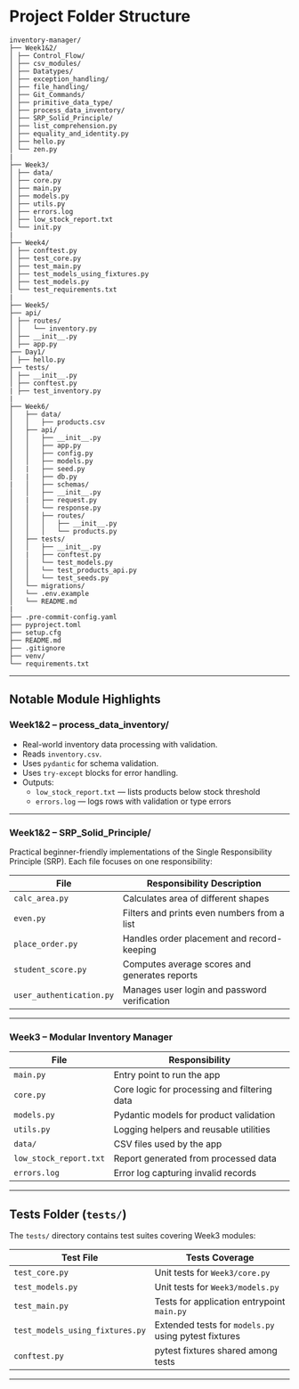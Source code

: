 # Project Folder Structure

```
inventory-manager/
├── Week1&2/
│ ├── Control_Flow/
│ ├── csv_modules/
│ ├── Datatypes/
│ ├── exception_handling/
│ ├── file_handling/
│ ├── Git_Commands/
│ ├── primitive_data_type/
│ ├── process_data_inventory/
│ ├── SRP_Solid_Principle/
│ ├── list_comprehension.py
│ ├── equality_and_identity.py
│ ├── hello.py
│ └── zen.py
|
├── Week3/
│ ├── data/
│ ├── core.py
│ ├── main.py
│ ├── models.py
│ ├── utils.py
│ ├── errors.log
│ ├── low_stock_report.txt
│ └── init.py
|
├── Week4/
│ ├── conftest.py
│ ├── test_core.py
│ ├── test_main.py
│ ├── test_models_using_fixtures.py
│ ├── test_models.py
│ └── test_requirements.txt
|
├── Week5/
├── api/
│ ├── routes/
│ │   └── inventory.py  
│ ├── __init__.py
│ ├── app.py
├── Day1/
│ ├── hello.py
├── tests/
│ ├── __init__.py
│ ├── conftest.py
| ├── test_inventory.py
|
├── Week6/
│   ├── data/
│   │   ├── products.csv
│   ├── api/
│   │   ├── __init__.py
│   │   ├── app.py
│   │   ├── config.py
│   │   ├── models.py
│   |   ├── seed.py
│   |   ├── db.py
|   │   ├── schemas/ 
│   │   ├── __init__.py
│   |   ├── request.py
│   │   └── response.py
│   │   ├── routes/
│   │   │   ├── __init__.py
│   │   │   └── products.py
│   ├── tests/ 
│   │   ├── __init__.py
│   |   ├── conftest.py
│   │   └── test_models.py
│   │   └── test_products_api.py
│   │   └── test_seeds.py
│   └── migrations/
│   └── .env.example
│   └── README.md
|
├── .pre-commit-config.yaml
├── pyproject.toml
├── setup.cfg
├── README.md
├── .gitignore
├── venv/
└── requirements.txt
```

---

## Notable Module Highlights

### Week1&2 – process_data_inventory/

- Real-world inventory data processing with validation.
- Reads `inventory.csv`.
- Uses `pydantic` for schema validation.
- Uses `try-except` blocks for error handling.
- Outputs:  
  - `low_stock_report.txt` — lists products below stock threshold  
  - `errors.log` — logs rows with validation or type errors  

---

### Week1&2 – SRP_Solid_Principle/

Practical beginner-friendly implementations of the Single Responsibility Principle (SRP). Each file focuses on one responsibility:

| File                     | Responsibility Description                         |
|--------------------------|--------------------------------------------------|
| `calc_area.py`           | Calculates area of different shapes                |
| `even.py`                | Filters and prints even numbers from a list        |
| `place_order.py`         | Handles order placement and record-keeping         |
| `student_score.py`       | Computes average scores and generates reports      |
| `user_authentication.py` | Manages user login and password verification       |

---

### Week3 – Modular Inventory Manager

| File                   | Responsibility                                 |
|------------------------|-----------------------------------------------|
| `main.py`              | Entry point to run the app                     |
| `core.py`              | Core logic for processing and filtering data  |
| `models.py`            | Pydantic models for product validation         |
| `utils.py`             | Logging helpers and reusable utilities         |
| `data/`                | CSV files used by the app                       |
| `low_stock_report.txt` | Report generated from processed data           |
| `errors.log`           | Error log capturing invalid records            |

---

## Tests Folder (`tests/`)

The `tests/` directory contains test suites covering Week3 modules:

| Test File                   | Tests Coverage                          |
|-----------------------------|---------------------------------------|
| `test_core.py`              | Unit tests for `Week3/core.py`         |
| `test_models.py`            | Unit tests for `Week3/models.py`       |
| `test_main.py`              | Tests for application entrypoint `main.py` |
| `test_models_using_fixtures.py` | Extended tests for `models.py` using pytest fixtures |
| `conftest.py`               | pytest fixtures shared among tests     |

---
